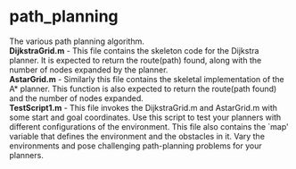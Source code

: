 # path_planning
The various path planning algorithm.<br>
**DijkstraGrid.m** - This file contains the skeleton code for the Dijkstra planner. It is expected to return the route(path) found, along with the number of nodes expanded by the planner.<br>
**AstarGrid.m** - Similarly this file contains the skeletal implementation of the A* planner. This function is also expected to return the route(path found) and the number of nodes expanded.<br>
**TestScript1.m** - This file invokes the DijkstraGrid.m and AstarGrid.m with some start and goal coordinates. Use this script to test your planners with different configurations of the environment. This file also contains the `map' variable that defines the environment and the obstacles in it. Vary the environments and pose challenging path-planning problems for your planners.<br>
